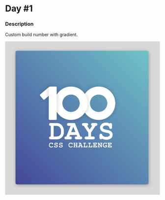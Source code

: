 # Day #1

### Description

Custom build number with gradient.

![Image of challenge](./image-final.png)

